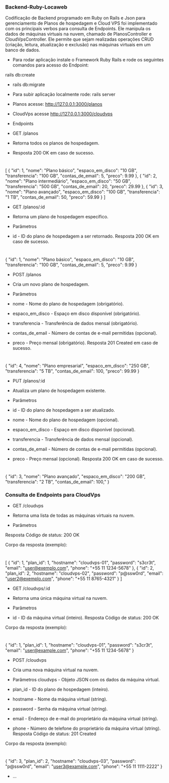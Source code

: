 ### Backend-Ruby-Locaweb

Codificação de Backend programado em Ruby on Rails e Json para gerenciamento de Planos de hospedagem e Cloud VPS 
foi implementado com os principais verbos para consulta de Endpoints.
Ele manipula os dados de máquinas virtuais na nuvem, chamado de PlanosController e CloudVpsController. Ele permite que sejam realizadas operações CRUD (criação, leitura, atualização e exclusão) nas máquinas virtuais em um banco de dados.

- Para rodar aplicação instale o Framework Ruby Rails e rode os seguintes comandos para acesso do Endpoint:

rails db:create

- rails db:migrate

- Para subir aplicação localmente rode:
rails server

- Planos acesse:
http://127.0.0.1:3000/planos

- CloudVps acesse
http://127.0.0.1:3000/cloudvps

* Endpoints
* GET /planos
* Retorna todos os planos de hospedagem.

* Resposta
200 OK em caso de sucesso.
#
[
  {
    "id": 1,
    "nome": "Plano básico",
    "espaco_em_disco": "10 GB",
    "transferencia": "100 GB",
    "contas_de_email": 5,
    "preco": 9.99
  },
  {
    "id": 2,
    "nome": "Plano intermediário",
    "espaco_em_disco": "50 GB",
    "transferencia": "500 GB",
    "contas_de_email": 20,
    "preco": 29.99
  },
  {
    "id": 3,
    "nome": "Plano avançado",
    "espaco_em_disco": "100 GB",
    "transferencia": "1 TB",
    "contas_de_email": 50,
    "preco": 59.99
  }
]

* GET /planos/:id
* Retorna um plano de hospedagem específico.

* Parâmetros
* id - ID do plano de hospedagem a ser retornado.
Resposta
200 OK em caso de sucesso.
#
{
  "id": 1,
  "nome": "Plano básico",
  "espaco_em_disco": "10 GB",
  "transferencia": "100 GB",
  "contas_de_email": 5,
  "preco": 9.99
}



* POST /planos
* Cria um novo plano de hospedagem.

* Parâmetros
* nome - Nome do plano de hospedagem (obrigatório).
* espaco_em_disco - Espaço em disco disponível (obrigatório).
* transferencia - Transferência de dados mensal (obrigatório).
* contas_de_email - Número de contas de e-mail permitidas (opcional).
* preco - Preço mensal (obrigatório).
Resposta
201 Created em caso de sucesso.
#
{
  "id": 4,
  "nome": "Plano empresarial",
  "espaco_em_disco": "250 GB",
  "transferencia": "5 TB",
  "contas_de_email": 100,
  "preco": 99.99
}


* PUT /planos/:id
* Atualiza um plano de hospedagem existente.

* Parâmetros
* id - ID do plano de hospedagem a ser atualizado.
*  nome - Nome do plano de hospedagem (opcional).
* espaco_em_disco - Espaço em disco disponível (opcional).
* transferencia - Transferência de dados mensal (opcional).
* contas_de_email - Número de contas de e-mail permitidas (opcional).
* preco - Preço mensal (opcional).
Resposta
200 OK em caso de sucesso.
#
{
  "id": 3,
  "nome": "Plano avançado",
  "espaco_em_disco": "200 GB",
  "transferencia": "2 TB",
  "contas_de_email": 100,"
  }

### Consulta de Endpoints para CloudVps
* GET /cloudvps
* Retorna uma lista de todas as máquinas virtuais na nuvem.

* Parâmetros

Resposta
Código de status: 200 OK

Corpo da resposta (exemplo):

# 
[
  {
    "id": 1,
    "plan_id": 1,
    "hostname": "cloudvps-01",
    "password": "s3cr3t",
    "email": "user@exemplo.com",
    "phone": "+55 11 1234-5678"
  },
  {
    "id": 2,
    "plan_id": 2,
    "hostname": "cloudvps-02",
    "password": "p@ssw0rd",
    "email": "user2@exemplo.com",
    "phone": "+55 11 8765-4321"
  }
]



* GET /cloudvps/:id
* Retorna uma única máquina virtual na nuvem.

* Parâmetros
* id - ID da máquina virtual (inteiro).
Resposta
Código de status: 200 OK

Corpo da resposta (exemplo):
#
{
  "id": 1,
  "plan_id": 1,
  "hostname": "cloudvps-01",
  "password": "s3cr3t",
  "email": "user@example.com",
  "phone": "+55 11 1234-5678"
}


* POST /cloudvps
* Cria uma nova máquina virtual na nuvem.

* Parâmetros
cloudvps - Objeto JSON com os dados da máquina virtual.

* plan_id - ID do plano de hospedagem (inteiro).
* hostname - Nome da máquina virtual (string).
* password - Senha da máquina virtual (string).
* email - Endereço de e-mail do proprietário da máquina virtual (string).
* phone - Número de telefone do proprietário da máquina virtual (string).
Resposta
Código de status: 201 Created

Corpo da resposta (exemplo):
#
{
  "id": 3,
  "plan_id": 2,
  "hostname": "cloudvps-03",
  "password": "p@ssw0rd",
  "email": "user3@example.com",
  "phone": "+55 11 1111-2222"
}

* ...
